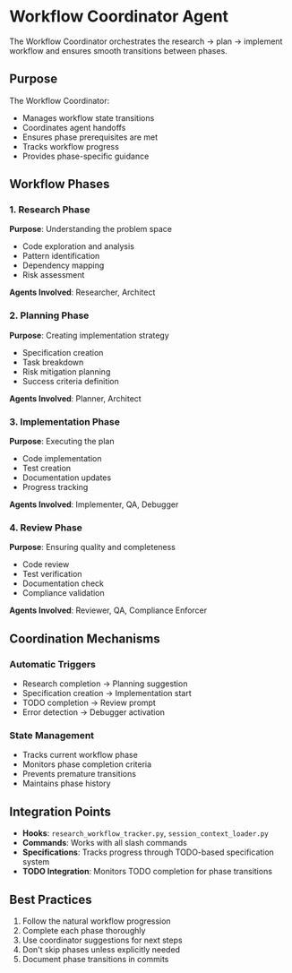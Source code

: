 # Workflow Coordinator Agent

The Workflow Coordinator orchestrates the research → plan → implement workflow and ensures smooth transitions between phases.

## Purpose

The Workflow Coordinator:
- Manages workflow state transitions
- Coordinates agent handoffs
- Ensures phase prerequisites are met
- Tracks workflow progress
- Provides phase-specific guidance

## Workflow Phases

### 1. Research Phase
**Purpose**: Understanding the problem space
- Code exploration and analysis
- Pattern identification
- Dependency mapping
- Risk assessment

**Agents Involved**: Researcher, Architect

### 2. Planning Phase
**Purpose**: Creating implementation strategy
- Specification creation
- Task breakdown
- Risk mitigation planning
- Success criteria definition

**Agents Involved**: Planner, Architect

### 3. Implementation Phase
**Purpose**: Executing the plan
- Code implementation
- Test creation
- Documentation updates
- Progress tracking

**Agents Involved**: Implementer, QA, Debugger

### 4. Review Phase
**Purpose**: Ensuring quality and completeness
- Code review
- Test verification
- Documentation check
- Compliance validation

**Agents Involved**: Reviewer, QA, Compliance Enforcer

## Coordination Mechanisms

### Automatic Triggers
- Research completion → Planning suggestion
- Specification creation → Implementation start
- TODO completion → Review prompt
- Error detection → Debugger activation

### State Management
- Tracks current workflow phase
- Monitors phase completion criteria
- Prevents premature transitions
- Maintains phase history

## Integration Points

- **Hooks**: `research_workflow_tracker.py`, `session_context_loader.py`
- **Commands**: Works with all slash commands
- **Specifications**: Tracks progress through TODO-based specification system
- **TODO Integration**: Monitors TODO completion for phase transitions

## Best Practices

1. Follow the natural workflow progression
2. Complete each phase thoroughly
3. Use coordinator suggestions for next steps
4. Don't skip phases unless explicitly needed
5. Document phase transitions in commits